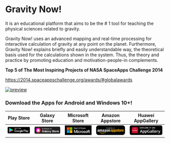 Gravity Now!
==========
It is an educational platform that aims to be the # 1 tool for teaching the physical sciences related to gravity.

Gravity Now! uses an advanced mapping and real-time processing for interactive calculation of gravity at any point on the planet. Furthermore, Gravity Now! explains briefly and easily understandable way, the theoretical basis used for the calculations shown in the system. Thus, the theory and practice by promoting education and motivation-people-in complements.

**Top 5 of The Most Inspiring Projects of NASA SpaceApps Challenge 2014**

https://2014.spaceappschallenge.org/awards/#globalawards

[![preview][1]][1]

### Download the Apps for Android and Windows 10+!

|Play Store|Galaxy Store|Microsoft Store|Amazon Appstore|Huawei AppGallery|
|:------------:|:------------:|:------------:|:------------:|:------------:|
|[![Gravity Now!](https://raw.githubusercontent.com/FANMixco/federiconavarrete/master/img/stores_badges/google_play_micro.png)](https://bit.ly/3rv7vS5)|[![Gravity Now!](https://raw.githubusercontent.com/FANMixco/federiconavarrete/master/img/stores_badges/galaxy_micro.png)](https://galaxy.store/gnow)|[![Gravity Now!](https://raw.githubusercontent.com/FANMixco/federiconavarrete/master/img/stores_badges/microsoft_micro.png)](https://bit.ly/36ZaRTW)|[![Gravity Now!](https://raw.githubusercontent.com/FANMixco/federiconavarrete/master/img/stores_badges/amazon_micro.png)](https://amzn.to/3y2egwV)|[![Gravity Now!](https://raw.githubusercontent.com/FANMixco/federiconavarrete/master/img/stores_badges/huawei_micro.png)](https://bit.ly/3iBkjly)|

  [1]: https://i.stack.imgur.com/PEhIg.gif
